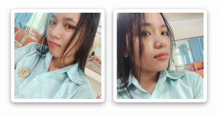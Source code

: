 
<html>
<head>
  <style>
    body {
      margin: 0;
      padding: 0;
      overflow: hidden;
      background-image: url('small-brown-aesthetic-hearts-say7e3lt43ujclfy.jpg');
      background-size: cover;
      background-position: center;
      font-family: 'Segoe UI', sans-serif;
    }

    .rain {
      position: absolute;
      white-space: nowrap;
      animation: fall linear infinite;
      font-size: 24px;
      font-weight: bold;
      color: #ffcccc;
      text-shadow: 1px 1px 2px #00000088;
    }

    @keyframes fall {
      0% {
        top: -10%;
        opacity: 0;
      }
      10% {
        opacity: 1;
      }
      100% {
        top: 110%;
        opacity: 0;
      }
    }

    .photo-container {
      position: absolute;
      top: 50%;
      left: 50%;
      transform: translate(-50%, -50%);
      display: flex;
      gap: 20px;
      flex-wrap: wrap;
      justify-content: center;
    }

    .photo {
      border: 8px solid white;
      box-shadow: 0 4px 12px rgba(0,0,0,0.4);
      border-radius: 8px;
      width: 200px;
      height: auto;
    }
  </style>
</head>
<body>
  <div class="photo-container">
    <img src="photo_2025-08-08_15-10-57.jpg" class="photo">
    <img src="photo_2025-08-08_15-10-58.jpg" class="photo">
  </div>

  <script>
    const count = 50; // number of falling messages
    for (let i = 0; i < count; i++) {
      const drop = document.createElement("div");
      drop.className = "rain";
      drop.textContent = "I MISS YOU ❤️";
      drop.style.left = Math.random() * 100 + "vw";
      drop.style.animationDuration = (Math.random() * 3 + 3) + "s";
      drop.style.animationDelay = Math.random() * 5 + "s";
      document.body.appendChild(drop);
    }
  </script>
</body>
</html>
